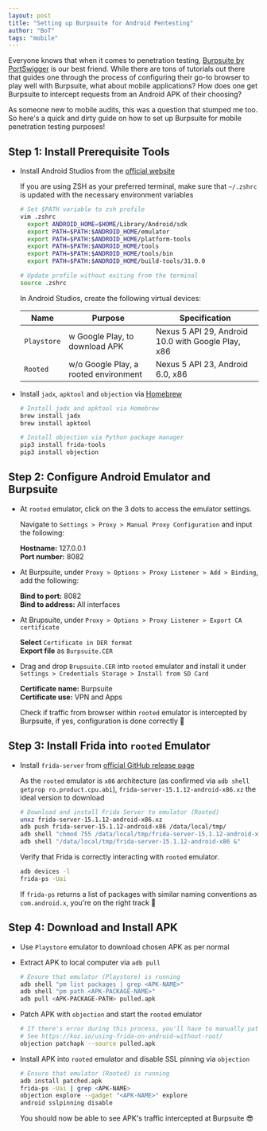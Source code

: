 ```yaml
---
layout: post
title: "Setting up Burpsuite for Android Pentesting"
author: "BoT"
tags: "mobile"
---
```


Everyone knows that when it comes to penetration testing, [Burpsuite by PortSwigger](https://portswigger.net/burp/communitydownload) is our best friend. While there are tons of tutorials out there that guides one through the process of configuring their go-to browser to play well with Burpsuite, what about mobile applications? How does one get Burpsuite to intercept requests from an Android APK of their choosing?

As someone new to mobile audits, this was a question that stumped me too. So here's a quick and dirty guide on how to set up Burpsuite for mobile penetration testing purposes!

## Step 1: Install Prerequisite Tools

- Install Android Studios from the [official website](https://developer.android.com/studio)

  If you are using ZSH as your preferred terminal, make sure that `~/.zshrc` is updated with the necessary environment variables

  ```bash
  # Set $PATH variable to zsh profile
  vim .zshrc
    export ANDROID_HOME=$HOME/Library/Android/sdk
    export PATH=$PATH:$ANDROID_HOME/emulator
    export PATH=$PATH:$ANDROID_HOME/platform-tools
    export PATH=$PATH:$ANDROID_HOME/tools
    export PATH=$PATH:$ANDROID_HOME/tools/bin
    export PATH=$PATH:$ANDROID_HOME/build-tools/31.0.0

  # Update profile without exiting from the terminal
  source .zshrc
  ```

  In Android Studios, create the following virtual devices:

  | Name        | Purpose                               | Specification                                      |
  | ----------- | ------------------------------------- | -------------------------------------------------- |
  | `Playstore` | w Google Play, to download APK        | Nexus 5 API 29, Android 10.0 with Google Play, x86 |
  | `Rooted`    | w/o Google Play, a rooted environment | Nexus 5 API 23, Android 6.0, x86                   |

- Install `jadx`, `apktool` and `objection` via [Homebrew](https://brew.sh/)

  ```bash
  # Install jadx and apktool via Homebrew
  brew install jadx
  brew install apktool

  # Install objection via Python package manager
  pip3 install frida-tools
  pip3 install objection
  ```

## Step 2: Configure Android Emulator and Burpsuite

- At `rooted` emulator, click on the 3 dots to access the emulator settings.

  Navigate to `Settings > Proxy > Manual Proxy Configuration` and input the following:

  **Hostname:** 127.0.0.1 \
  **Port number:** 8082

- At Burpsuite, under `Proxy > Options > Proxy Listener > Add > Binding`, add the following:

  **Bind to port:** 8082 \
  **Bind to address:** All interfaces

- At Brupsuite, under `Proxy > Options > Proxy Listener > Export CA certificate`

  **Select** `Certificate in DER format` \
  **Export file** as `Burpsuite.CER`

- Drag and drop `Brupsuite.CER` into `rooted` emulator and install it under `Settings > Credentials Storage > Install from SD Card`

  **Certificate name:** Burpsuite \
  **Certificate use:** VPN and Apps

  Check if traffic from browser within `rooted` emulator is intercepted by Burpsuite, if yes, configuration is done correctly 🙌

## Step 3: Install Frida into `rooted` Emulator

- Install `frida-server` from [official GitHub release page](https://github.com/frida/frida/releases)

  As the `rooted` emulator is `x86` architecture (as confirmed via `adb shell getprop ro.product.cpu.abi`), `frida-server-15.1.12-android-x86.xz` the ideal version to download

  ```bash
  # Download and install Frida Server to emulator (Rooted)
  unxz frida-server-15.1.12-android-x86.xz
  adb push frida-server-15.1.12-android-x86 /data/local/tmp/
  adb shell "chmod 755 /data/local/tmp/frida-server-15.1.12-android-x86"
  adb shell "/data/local/tmp/frida-server-15.1.12-android-x86 &"
  ```

  Verify that Frida is correctly interacting with `rooted` emulator.

  ```bash
  adb devices -l
  frida-ps -Uai
  ```

  If `frida-ps` returns a list of packages with similar naming conventions as `com.android.x`, you're on the right track 🎉

## Step 4: Download and Install APK

- Use `Playstore` emulator to download chosen APK as per normal

- Extract APK to local computer via `adb pull`

  ```bash
  # Ensure that emulator (Playstore) is running
  adb shell "pm list packages | grep <APK-NAME>"
  adb shell "pm path <APK-PACKAGE-NAME>"
  adb pull <APK-PACKAGE-PATH> pulled.apk
  ```

- Patch APK with `objection` and start the `rooted` emulator

  ```bash
  # If there's error during this process, you'll have to manually patch the APK
  # See https://koz.io/using-frida-on-android-without-root/
  objection patchapk --source pulled.apk
  ```

- Install APK into `rooted` emulator and disable SSL pinning via `objection`

  ```bash
  # Ensure that emulator (Rooted) is running
  adb install patched.apk
  frida-ps -Uai | grep <APK-NAME>
  objection explore --gadget "<APK-NAME>" explore
  android sslpinning disable
  ```

  You should now be able to see APK's traffic intercepted at Burpsuite 😎
